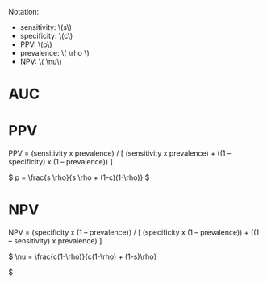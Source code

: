 Notation:

+ sensitivity: \\\(s\\\)
+ specificity: \\\(c\\\)
+ PPV: \\\(p\\\)
+ prevalence: \\\( \rho \\\)
+ NPV: \\\( \nu\\\)

# AUC

# PPV

PPV = (sensitivity x prevalence) / [ (sensitivity x prevalence) + ((1 – specificity) x (1 – prevalence)) ]

$
p = \frac{s \rho}{s \rho + (1-c)(1-\rho)}
$


# NPV

NPV = (specificity x (1 – prevalence)) / [ (specificity x (1 – prevalence)) + ((1 – sensitivity) x prevalence) ]

$
\nu = \frac{c(1-\rho)}{c(1-\rho) + (1-s)\rho}

$

